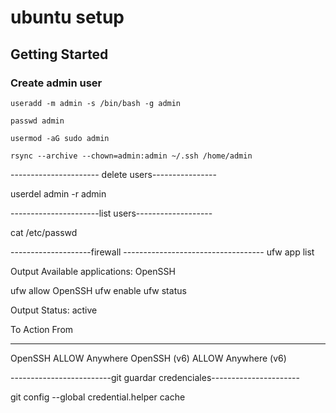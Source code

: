 # ubuntu setup

## Getting Started

### Create admin user

```
useradd -m admin -s /bin/bash -g admin
```

```
passwd admin
```
```
usermod -aG sudo admin
```
```
rsync --archive --chown=admin:admin ~/.ssh /home/admin
```

---------------------- delete users----------------

userdel admin -r admin

----------------------list users-------------------

cat /etc/passwd

--------------------firewall -----------------------------------
ufw app list

Output
Available applications:
  OpenSSH
  
ufw allow OpenSSH
ufw enable
ufw status

Output
Status: active

To                         Action      From
--                         ------      ----
OpenSSH                    ALLOW       Anywhere
OpenSSH (v6)               ALLOW       Anywhere (v6)


-------------------------git guardar credenciales----------------------

git config --global credential.helper cache





